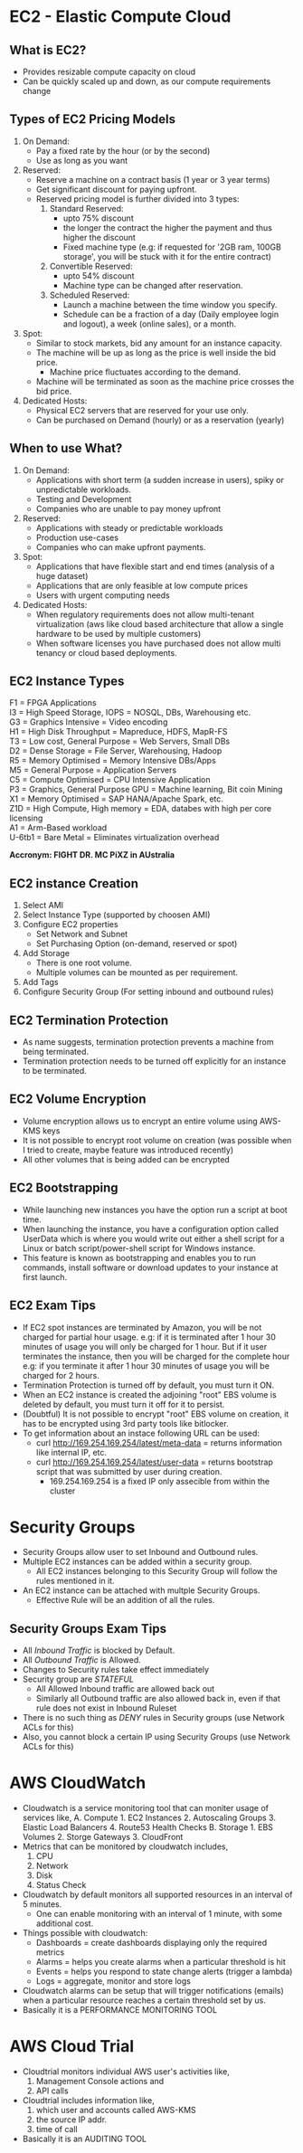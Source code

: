 # EC2 - Elastic Compute Cloud
## What is EC2?
- Provides resizable compute capacity on cloud
- Can be quickly scaled up and down, as our compute requirements change

## Types of EC2 Pricing Models
1. On Demand:
	- Pay a fixed rate by the hour (or by the second)
	- Use as long as you want
2. Reserved:
	- Reserve a machine on a contract basis (1 year or 3 year terms)
	- Get significant discount for paying upfront.
	- Reserved pricing model is further divided into 3 types:
		1. Standard Reserved:
			- upto 75% discount
			- the longer the contract the higher the payment and thus higher the discount
			- Fixed machine type (e.g: if requested for '2GB ram, 100GB storage', you will be stuck with it for the entire contract)
		2. Convertible Reserved:
			- upto 54% discount
			- Machine type can be changed after reservation.
		3. Scheduled Reserved:
			- Launch a machine between the time window you specify.
			- Schedule can be a fraction of a day (Daily employee login and logout), a week (online sales), or a month.			
3. Spot:
	- Similar to stock markets, bid any amount for an instance capacity.
	- The machine will be up as long as the price is well inside the bid price.
		- Machine price fluctuates according to the demand.
	- Machine will be terminated as soon as the machine price crosses the bid price.
4. Dedicated Hosts:
	- Physical EC2 servers that are reserved for your use only.
	- Can be purchased on Demand (hourly) or as a reservation (yearly)

## When to use What?
1. On Demand:
	- Applications with short term (a sudden increase in users), spiky or unpredictable workloads.
	- Testing and Development
	- Companies who are unable to pay money upfront
2. Reserved:
	- Applications with steady or predictable workloads
	- Production use-cases
	- Companies who can make upfront payments.
3. Spot:
	- Applications that have flexible start and end times (analysis of a huge dataset)
	- Applications that are only feasible at low compute prices
	- Users with urgent computing needs
4. Dedicated Hosts:
	- When regulatory requirements does not allow multi-tenant virtualization (aws like cloud based architecture that allow a single hardware to be used by multiple customers)
	- When software licenses you have purchased does not allow multi tenancy or cloud based deployments.

## EC2 Instance Types
F1 = FPGA Applications\
I3 = High Speed Storage, IOPS = NOSQL, DBs, Warehousing etc.\
G3 = Graphics Intensive = Video encoding\
H1 = High Disk Throughput = Mapreduce, HDFS, MapR-FS\
T3 = Low cost, General Purpose = Web Servers, Small DBs\
D2 = Dense Storage = File Server, Warehousing, Hadoop\
R5 = Memory Optimised = Memory Intensive DBs/Apps\
M5 = General Purpose = Application Servers\
C5 = Compute Optimised = CPU Intensive Application\
P3 = Graphics, General Purpose GPU = Machine learning, Bit coin Mining\
X1 = Memory Optimised = SAP HANA/Apache Spark, etc.\
Z1D = High Compute, High memory = EDA, databes with high per core licensing\
A1 = Arm-Based workload\
U-6tb1 = Bare Metal = Eliminates virtualization overhead

**Accronym: FIGHT DR. MC PiXZ in AUstralia**

## EC2 instance Creation
1. Select AMI
2. Select Instance Type (supported by choosen AMI)
3. Configure EC2 properties
	- Set Network and Subnet
	- Set Purchasing Option (on-demand, reserved or spot)
4. Add Storage
	- There is one root volume.
	- Multiple volumes can be mounted as per requirement.
5. Add Tags
6. Configure Security Group (For setting inbound and outbound rules) 

## EC2 Termination Protection
- As name suggests, termination protection prevents a machine from being terminated.
- Termination protection needs to be turned off explicitly for an instance to be terminated.

## EC2 Volume Encryption
- Volume encryption allows us to encrypt an entire volume using AWS-KMS keys
- It is not possible to encrypt root volume on creation (was possible when I tried to create, maybe feature was introduced recently)
- All other volumes that is being added can be encrypted

## EC2 Bootstrapping
- While launching new instances you have the option run a script at boot time.  
- When launching the instance, you have a configuration option called UserData which is where you would write out either a shell script for a Linux or batch script/power-shell script for Windows instance.
- This feature is known as bootstrapping and enables you to run commands, install software or download updates to your instance at first launch.

## EC2 Exam Tips
- If EC2 spot instances are terminated by Amazon, you will be not charged for partial hour usage.
	e.g: if it is terminated after 1 hour 30 minutes of usage you will only be charged for 1 hour.
But if it user terminates the instance, then you will be charged for the complete hour
	e.g: if you terminate it after 1 hour 30 minutes of usage you will be charged for 2 hours.
- Termination Protection is turned off by default, you must turn it ON.
- When an EC2 instance is created the adjoining "root" EBS volume is deleted by default, you must turn it off for it to persist.
- (Doubtful) It is not possible to encrypt "root" EBS volume on creation, it has to be encrypted using 3rd party tools like bitlocker.
- To get information about an instace following URL can be used:
	- curl http://169.254.169.254/latest/meta-data = returns information like internal IP, etc.
	- curl http://169.254.169.254/latest/user-data = returns bootstrap script that was submitted by user during creation.
		- 169.254.169.254 is a fixed IP only assecible from within the cluster

# Security Groups
- Security Groups allow user to set Inbound and Outbound rules.
- Multiple EC2 instances can be added within a security group. 
	- All EC2 instances belonging to this Security Group will follow the rules mentioned in it.
- An EC2 instance can be attached with multple Security Groups.
	- Effective Rule will be an addition of all the rules.

## Security Groups Exam Tips
- All *Inbound Traffic* is blocked by Default.
- All *Outbound Traffic* is Allowed.
- Changes to Security rules take effect immediately
- Security group are *STATEFUL*
	- All Allowed Inbound traffic are allowed back out
	- Similarly all Outbound traffic are also allowed back in, even if that rule does not exist in Inbound Ruleset
- There is no such thing as *DENY* rules in Security groups (use Network ACLs for this)
- Also, you cannot block a certain IP using Security Groups (use Network ACLs for this)

# AWS CloudWatch
- Cloudwatch is a service monitoring tool that can moniter usage of services like,
	A. Compute
		1. EC2 Instances
		2. Autoscaling Groups
		3. Elastic Load Balancers
		4. Route53 Health Checks
	B. Storage
		1. EBS Volumes
		2. Storge Gateways
		3. CloudFront
- Metrics that can be monitored by cloudwatch includes,
	1. CPU
	2. Network
	3. Disk
	4. Status Check
- Cloudwatch by default monitors all supported resources in an interval of 5 minutes.
	- One can enable monitoring with an interval of 1 minute, with some additional cost.
- Things possible with cloudwatch:
	- Dashboards = create dashboards displaying only the required metrics
	- Alarms = helps you create alarms when a particular threshold is hit
	- Events = helps you respond to state change alerts (trigger a lambda)
	- Logs = aggregate, monitor and store logs
- Cloudwatch alarms can be setup that will trigger notifications (emails) when a particular resource reaches a certain threshold set by us.
- Basically it is a PERFORMANCE MONITORING TOOL

# AWS Cloud Trial
- Cloudtrial monitors individual AWS user's activities like,
	1. Management Console actions and
	2. API calls
- Cloudtrial includes information like,
	1. which user and accounts called AWS-KMS
	2. the source IP addr.
	3. time of call 
- Basically it is an AUDITING TOOL